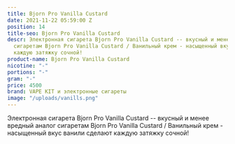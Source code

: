 ```yaml
---
title: Bjorn Pro Vanilla Custard
date: 2021-11-22 05:59:00 Z
position: 14
title-seo: Bjorn Pro Vanilla Custard
descr: Электронная сигарета Bjorn Pro Vanilla Custard -- вкусный и менее вредный аналог
  сигаретам Bjorn Pro Vanilla Custard / Ванильный крем - насыщенный вкус ванили сделают
  каждую затяжку сочной!
product-name: Bjorn Pro Vanilla Custard
nicotine: "-"
portions: "-"
gram: "-"
price: 4500
brand: VAPE KIT и электронные сигареты
image: "/uploads/vanills.png"
---
```


Электронная сигарета Bjorn Pro Vanilla Custard -- вкусный и менее вредный аналог сигаретам Bjorn Pro Vanilla Custard / Ванильный крем - насыщенный вкус ванили сделают каждую затяжку сочной!